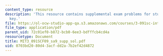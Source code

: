 ```yaml
---
content_type: resource
description: 'This resource contains supplemental exam problems for study: solution
  key.'
file: https://ol-ocw-studio-app-qa.s3.amazonaws.com/courses/3-091sc-introduction-to-solid-state-chemistry-fall-2010/0703bd2080d43acfdd2a7b2ef42d4872_MIT3_091SCF09_sa9_supp_sol.pdf
file_type: application/pdf
parent_uid: 72c01ef0-b872-bcb0-6ee3-bdfffcb4cd4a
resourcetype: Document
title: MIT3_091SCF09_sa9_supp_sol.pdf
uid: 0703bd20-80d4-3acf-dd2a-7b2ef42d4872
---
```

